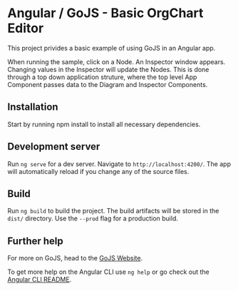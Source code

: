 # Angular / GoJS - Basic OrgChart Editor

This project privides a basic example of using GoJS in an Angular app.

When running the sample, click on a Node. An Inspector window appears. Changing values in the Inspector will update the Nodes. This is done through a top down application struture, where the top level App Component passes data to the Diagram and Inspector Components.

## Installation

Start by running npm install to install all necessary dependencies.

## Development server

Run `ng serve` for a dev server. Navigate to `http://localhost:4200/`. The app will automatically reload if you change any of the source files.

## Build

Run `ng build` to build the project. The build artifacts will be stored in the `dist/` directory. Use the `--prod` flag for a production build.

## Further help

For more on GoJS, head to the [GoJS Website](https://gojs.net).

To get more help on the Angular CLI use `ng help` or go check out the [Angular CLI README](https://github.com/angular/angular-cli/blob/master/README.md).
